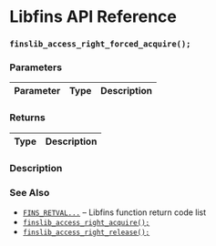 # Libfins API Reference

### `finslib_access_right_forced_acquire();`

### Parameters

| Parameter | Type | Description |
| :--- | :--- | :--- |

### Returns

| Type | Description |
| :--- | :--- |

### Description

### See Also

* [`FINS_RETVAL...`](FINS_RETVAL.md) &ndash; Libfins function return code list
* [`finslib_access_right_acquire();`](finslib_access_right_acquire.md)
* [`finslib_access_right_release();`](finslib_access_right_release.md)
